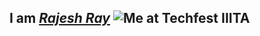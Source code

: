 ## I am [*Rajesh Ray*](http://www.facebook.com/ray2toxicity) ![Me at Techfest IIITA](/images/RayOnFire.jpg)
